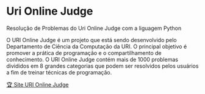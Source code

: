 # Uri Online Judge

Resolução de Problemas do Uri Online Judge com a liguagem Python

O URI Online Judge é um projeto que está sendo desenvolvido pelo Departamento de Ciência da Computação da URI. O principal objetivo é promover a prática de programação e o compartilhamento de conhecimento. O URI Online Judge contém mais de 1000 problemas divididos em 8 grandes categorias que podem ser resolvidos pelos usuários a fim de treinar técnicas de programação.

<div>
  <a href = "https://www.urionlinejudge.com.br/judge/pt/login"> 🏆 Site URI Online Judge</a>  
</div>
